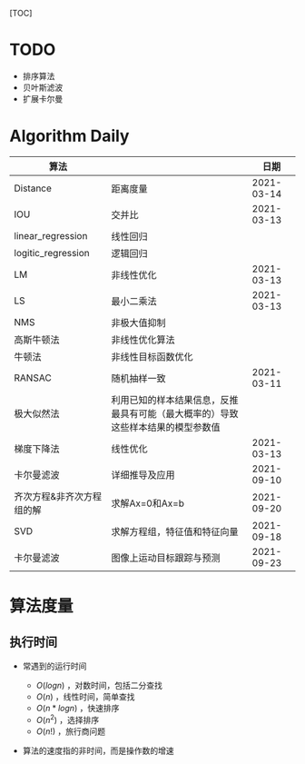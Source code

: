 [TOC]

# TODO

* 排序算法
* 贝叶斯滤波
* 扩展卡尔曼



# Algorithm Daily

| 算法                      |                                                              | 日期       |
| ------------------------- | ------------------------------------------------------------ | ---------- |
| Distance                  | 距离度量                                                     | 2021-03-14 |
| IOU                       | 交并比                                                       | 2021-03-13 |
| linear_regression         | 线性回归                                                     |            |
| logitic_regression        | 逻辑回归                                                     |            |
| LM                        | 非线性优化                                                   | 2021-03-13 |
| LS                        | 最小二乘法                                                   | 2021-03-13 |
| NMS                       | 非极大值抑制                                                 |            |
| 高斯牛顿法                | 非线性优化算法                                               |            |
| 牛顿法                    | 非线性目标函数优化                                           |            |
| RANSAC                    | 随机抽样一致                                                 | 2021-03-11 |
| 极大似然法                | 利用已知的样本结果信息，反推最具有可能（最大概率的）导致这些样本结果的模型参数值 |            |
| 梯度下降法                | 线性优化                                                     | 2021-03-13 |
| 卡尔曼滤波                | 详细推导及应用                                               | 2021-09-10 |
| 齐次方程&非齐次方程组的解 | 求解Ax=0和Ax=b                                               | 2021-09-20 |
| SVD                       | 求解方程组，特征值和特征向量                                 | 2021-09-18 |
| 卡尔曼滤波                | 图像上运动目标跟踪与预测                                     | 2021-09-23 |



# 算法度量

## 执行时间

* 常遇到的运行时间
  * $O(logn)$ ，对数时间，包括二分查找
  * $O(n)$ ，线性时间，简单查找
  * $O(n * logn)$ ，快速排序
  * $O(n^2)$ ，选择排序
  * $O(n!)$ ，旅行商问题

* 算法的速度指的非时间，而是操作数的增速
